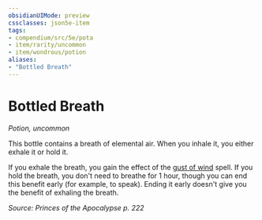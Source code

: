 ```yaml
---
obsidianUIMode: preview
cssclasses: json5e-item
tags:
- compendium/src/5e/pota
- item/rarity/uncommon
- item/wondrous/potion
aliases: 
- "Bottled Breath"
---
```

# Bottled Breath
*Potion, uncommon*  


This bottle contains a breath of elemental air. When you inhale it, you either exhale it or hold it.

If you exhale the breath, you gain the effect of the [gust of wind](/Systems/5e/spells/gust-of-wind.md) spell. If you hold the breath, you don't need to breathe for 1 hour, though you can end this benefit early (for example, to speak). Ending it early doesn't give you the benefit of exhaling the breath.

*Source: Princes of the Apocalypse p. 222*